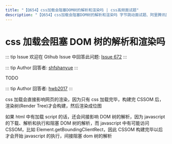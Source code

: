 ```yaml
---
title: "【Q654】css加载会阻塞DOM树的解析和渲染吗 | css高频面试题"
description: "【Q654】css加载会阻塞DOM树的解析和渲染吗 字节跳动面试题、阿里腾讯面试题、美团小米面试题。"
---
```


# css 加载会阻塞 DOM 树的解析和渲染吗

::: tip Issue
欢迎在 Gtihub Issue 中回答此问题: [Issue 672](https://github.com/shfshanyue/Daily-Question/issues/672)
:::

::: tip Author
回答者: [shfshanyue](https://github.com/shfshanyue)
:::

TODO

::: tip Author
回答者: [hwb2017](https://github.com/hwb2017)
:::

css 加载会直接影响网页的渲染，因为只有 css 加载完毕，构建完 CSSOM 后，渲染树(Render Tree)才会构建，然后渲染成位图

如果 html 中有加载 script 的话，还会间接影响 DOM 树的解析，因为 javascript 的下载、解析和执行和阻塞 DOM 树的解析，而 javascript 中有可能访问 CSSOM，比如 Element.getBoundingClientRect，因此 CSSOM 构建完毕以后才会开始 javascript 的执行，间接阻塞 dom 树的解析
